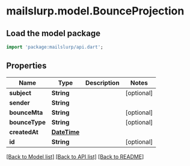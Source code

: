 # mailslurp.model.BounceProjection

## Load the model package
```dart
import 'package:mailslurp/api.dart';
```

## Properties
Name | Type | Description | Notes
------------ | ------------- | ------------- | -------------
**subject** | **String** |  | [optional] 
**sender** | **String** |  | 
**bounceMta** | **String** |  | [optional] 
**bounceType** | **String** |  | [optional] 
**createdAt** | [**DateTime**](DateTime) |  | 
**id** | **String** |  | [optional] 

[[Back to Model list]](../README#documentation-for-models) [[Back to API list]](../README#documentation-for-api-endpoints) [[Back to README]](../README)


